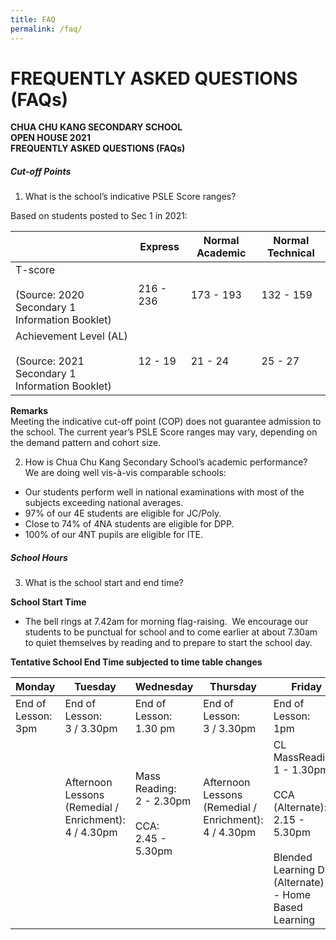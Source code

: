 ```yaml
---
title: FAQ
permalink: /faq/
---
```

# **FREQUENTLY ASKED QUESTIONS (FAQs)**

**CHUA CHU KANG SECONDARY SCHOOL  
OPEN HOUSE 2021   
FREQUENTLY ASKED QUESTIONS (FAQs)**

##### Cut-off Points

1. What is the school’s indicative PSLE Score ranges?

Based on students posted to Sec 1 in 2021:

|  	| Express 	| Normal Academic 	| Normal Technical 	|
| ---	| ---	| ---	|---	|
| T-score<br><br>(Source: 2020 Secondary 1 Information Booklet) 	| 216 - 236 	| 173 - 193 	| 132 - 159 	|
| Achievement Level (AL)<br><br>(Source: 2021 Secondary 1 Information Booklet) 	| 12 - 19 	| 21 - 24 	| 25 - 27 	|

**Remarks**  
Meeting the indicative cut-off point (COP) does not guarantee admission to the school. The current year’s PSLE Score ranges may vary, depending on the demand pattern and cohort size.

2. How is Chua Chu Kang Secondary School’s academic performance?  
We are doing well vis-à-vis comparable schools:

*   Our students perform well in national examinations with most of the subjects exceeding national averages.
*   97% of our 4E students are eligible for JC/Poly. 
*   Close to 74% of 4NA students are eligible for DPP.
*   100% of our 4NT pupils are eligible for ITE.


##### School Hours

3. What is the school start and end time?

**School Start Time**

*   The bell rings at 7.42am for morning flag-raising.  We encourage our students to be punctual for school and to come earlier at about 7.30am to quiet themselves by reading and to prepare to start the school day.

**Tentative School End Time subjected to time table changes**

| Monday 	| Tuesday 	| Wednesday 	| Thursday 	| Friday 	|
|---	|---	|---	|---	|---	|
| End of Lesson:<br>3pm 	| End of Lesson:<br>3 / 3.30pm 	| End of Lesson: <br>1.30 pm 	| End of Lesson: <br>3 / 3.30pm 	| End of Lesson: <br>1pm 	|
|  	| Afternoon Lessons<br>(Remedial / Enrichment): <br>4 / 4.30pm<br><br><br><br><br> 	| Mass Reading:<br>2 - 2.30pm<br><br>CCA: <br>2.45 - 5.30pm<br><br><br><br> 	| Afternoon Lessons<br>(Remedial / Enrichment):<br>4 / 4.30pm<br><br><br><br><br> 	| CL MassReading: <br>1 - 1.30pm<br><br>CCA (Alternate): <br>2.15 - 5.30pm<br><br>Blended Learning Day (Alternate)<br>- Home Based Learning  	|